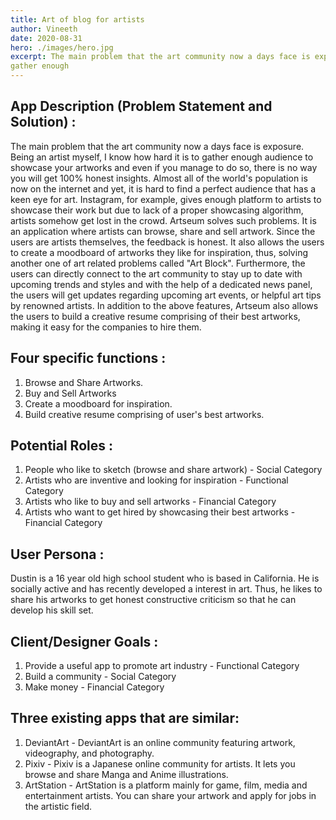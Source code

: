 ```yaml
---
title: Art of blog for artists
author: Vineeth
date: 2020-08-31
hero: ./images/hero.jpg
excerpt: The main problem that the art community now a days face is exposure. Being an artist myself, I know how hard it is to
gather enough
---
```


## App Description (Problem Statement and Solution) :

The main problem that the art community now a days face is exposure. Being an artist myself, I know how hard it is to
gather enough audience to showcase your artworks and even if you manage to do so, there is no way you will get 100%
honest insights. Almost all of the world's population is now on the internet and yet, it is hard to find a perfect audience that
has a keen eye for art. Instagram, for example, gives enough platform to artists to showcase their work but due to lack of a
proper showcasing algorithm, artists somehow get lost in the crowd.
Artseum solves such problems. It is an application where artists can browse, share and sell artwork. Since the users are
artists themselves, the feedback is honest. It also allows the users to create a moodboard of artworks they like for
inspiration, thus, solving another one of art related problems called "Art Block".
Furthermore, the users can directly connect to the art community to stay up to date with upcoming trends and styles and
with the help of a dedicated news panel, the users will get updates regarding upcoming art events, or helpful art tips by
renowned artists. In addition to the above features, Artseum also allows the users to build a creative resume comprising of
their best artworks, making it easy for the companies to hire them.

## Four specific functions :
1. Browse and Share Artworks.
2. Buy and Sell Artworks
3. Create a moodboard for inspiration.
4. Build creative resume comprising of user's best artworks.

## Potential Roles :
1. People who like to sketch (browse and share artwork) - Social Category
2. Artists who are inventive and looking for inspiration - Functional Category
3. Artists who like to buy and sell artworks - Financial Category
4. Artists who want to get hired by showcasing their best artworks - Financial Category

## User Persona :
Dustin is a 16 year old high school student who is based in California. He is socially active and has recently developed
a interest in art. Thus, he likes to share his artworks to get honest constructive criticism so that he can develop his skill
set.

## Client/Designer Goals :
1. Provide a useful app to promote art industry - Functional Category
2. Build a community - Social Category
3. Make money - Financial Category

## Three existing apps that are similar:
1. DeviantArt - DeviantArt is an online community featuring artwork, videography, and photography.
2. Pixiv - Pixiv is a Japanese online community for artists. It lets you browse and share Manga and Anime illustrations.
3. ArtStation - ArtStation is a platform mainly for game, film, media and entertainment artists. You can share your
artwork and apply for jobs in the artistic field.


